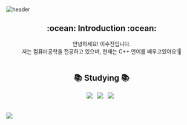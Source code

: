 

<!--
**LS2jin/LS2jin** is a ✨ _special_ ✨ repository because its `README.md` (this file) appears on your GitHub profile.

Here are some ideas to get you started:

- 🔭 I’m currently working on ...
- 🌱 I’m currently learning ...
- 👯 I’m looking to collaborate on ...
- 🤔 I’m looking for help with ...
- 💬 Ask me about ...
- 📫 How to reach me: ...
- 😄 Pronouns: ...
- ⚡ Fun fact: ...
-->

![header](https://capsule-render.vercel.app/api?type=waving&color=0:0064CD,100:98D3FF&text=Sujin's%20GitHub%20&animation=twinkling&fontSize=50&fontAlignY=40&fontAlign=55&height=200&fontColor=FFFFFF)
 <h2 align="center">:ocean: Introduction :ocean:</h2>
 
<div align="center">
  안녕하세요! 이수진입니다.<br>
  저는 컴퓨터공학을 전공하고 있으며, 현재는 C++ 언어를 배우고있어요!🌱
</div>
<br>
<h2 align="center">📚 Studying 📚</h2>
<div align="center">
  <img src="https://img.shields.io/badge/c++-00599C?style=for-the-badge&logo=c%2B%2B&logoColor=white"/></a> &nbsp
  <img src="https://img.shields.io/badge/python-3670A0?style=for-the-badge&logo=python&logoColor=ffdd54"/></a> &nbsp
  <img src="https://img.shields.io/badge/C-00599C?style=for-the-badge&logo=c&logoColor=white"></a> &nbsp
</div>
<br><br>

<img src="https://capsule-render.vercel.app/api?type=waving&color=0:0064CD,100:98D3FF&height=150&section=footer"/>
